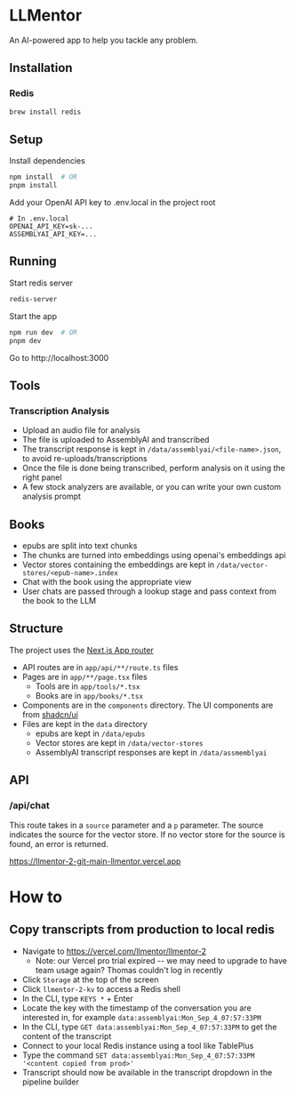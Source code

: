 # LLMentor

An AI-powered app to help you tackle any problem.

## Installation

### Redis

```bash
brew install redis
```

## Setup

Install dependencies

```bash
npm install  # OR
pnpm install
```

Add your OpenAI API key to .env.local in the project root

```
# In .env.local
OPENAI_API_KEY=sk-...
ASSEMBLYAI_API_KEY=...
```

## Running

Start redis server

```bash
redis-server
```

Start the app

```bash
npm run dev  # OR
pnpm dev
```

Go to http://localhost:3000

## Tools

### Transcription Analysis

- Upload an audio file for analysis
- The file is uploaded to AssemblyAI and transcribed
- The transcript response is kept in `/data/assemblyai/<file-name>.json`, to avoid re-uploads/transcriptions
- Once the file is done being transcribed, perform analysis on it using the right panel
- A few stock analyzers are available, or you can write your own custom analysis prompt

## Books

- epubs are split into text chunks
- The chunks are turned into embeddings using openai's embeddings api
- Vector stores containing the embeddings are kept in `/data/vector-stores/<epub-name>.index`
- Chat with the book using the appropriate view
- User chats are passed through a lookup stage and pass context from the book to the LLM

## Structure

The project uses the [Next.js App router](https://nextjs.org/docs/app)

- API routes are in `app/api/**/route.ts` files
- Pages are in `app/**/page.tsx` files
  - Tools are in `app/tools/*.tsx`
  - Books are in `app/books/*.tsx`
- Components are in the `components` directory. The UI components are from [shadcn/ui](https://ui.shadcn.com/)
- Files are kept in the `data` directory
  - epubs are kept in `/data/epubs`
  - Vector stores are kept in `/data/vector-stores`
  - AssemblyAI transcript responses are kept in `/data/assmemblyai`

## API

### /api/chat

This route takes in a `source` parameter and a `p` parameter. The source indicates the source for the vector store.
If no vector store for the source is found, an error is returned.

https://llmentor-2-git-main-llmentor.vercel.app

# How to

## Copy transcripts from production to local redis

- Navigate to https://vercel.com/llmentor/llmentor-2
  - Note: our Vercel pro trial expired -- we may need to upgrade to have team usage again? Thomas couldn't log in recently
- Click `Storage` at the top of the screen
- Click `llmentor-2-kv` to access a Redis shell
- In the CLI, type `KEYS *` + Enter
- Locate the key with the timestamp of the conversation you are interested in, for example `data:assemblyai:Mon_Sep_4_07:57:33PM`
- In the CLI, type `GET data:assemblyai:Mon_Sep_4_07:57:33PM` to get the content of the transcript
- Connect to your local Redis instance using a tool like TablePlus
- Type the command `SET data:assemblyai:Mon_Sep_4_07:57:33PM '<content copied from prod>'`
- Transcript should now be available in the transcript dropdown in the pipeline builder
